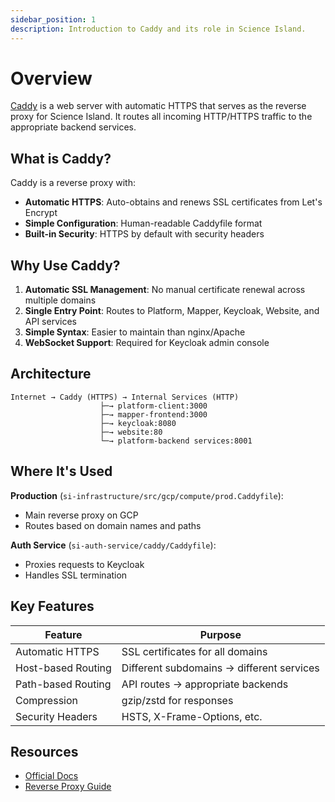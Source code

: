```yaml
---
sidebar_position: 1
description: Introduction to Caddy and its role in Science Island.
---
```


# Overview

[Caddy](https://caddyserver.com/) is a web server with automatic HTTPS that serves as the reverse proxy for Science Island. It routes all incoming HTTP/HTTPS traffic to the appropriate backend services.

## What is Caddy?

Caddy is a reverse proxy with:
- **Automatic HTTPS**: Auto-obtains and renews SSL certificates from Let's Encrypt
- **Simple Configuration**: Human-readable Caddyfile format
- **Built-in Security**: HTTPS by default with security headers

## Why Use Caddy?

1. **Automatic SSL Management**: No manual certificate renewal across multiple domains
2. **Single Entry Point**: Routes to Platform, Mapper, Keycloak, Website, and API services
3. **Simple Syntax**: Easier to maintain than nginx/Apache
4. **WebSocket Support**: Required for Keycloak admin console

## Architecture

```
Internet → Caddy (HTTPS) → Internal Services (HTTP)
                    ├─→ platform-client:3000
                    ├─→ mapper-frontend:3000
                    ├─→ keycloak:8080
                    ├─→ website:80
                    └─→ platform-backend services:8001
```

## Where It's Used

**Production** (`si-infrastructure/src/gcp/compute/prod.Caddyfile`):
- Main reverse proxy on GCP
- Routes based on domain names and paths

**Auth Service** (`si-auth-service/caddy/Caddyfile`):
- Proxies requests to Keycloak
- Handles SSL termination

## Key Features

| Feature | Purpose |
|---------|---------|
| Automatic HTTPS | SSL certificates for all domains |
| Host-based Routing | Different subdomains → different services |
| Path-based Routing | API routes → appropriate backends |
| Compression | gzip/zstd for responses |
| Security Headers | HSTS, X-Frame-Options, etc. |

## Resources

- [Official Docs](https://caddyserver.com/docs/)
- [Reverse Proxy Guide](https://caddyserver.com/docs/caddyfile/directives/reverse_proxy)

